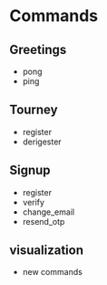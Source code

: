 # Commands

## Greetings
- pong
- ping

## Tourney
- register
- derigester

## Signup
- register
- verify
- change_email
- resend_otp

## visualization
- new commands